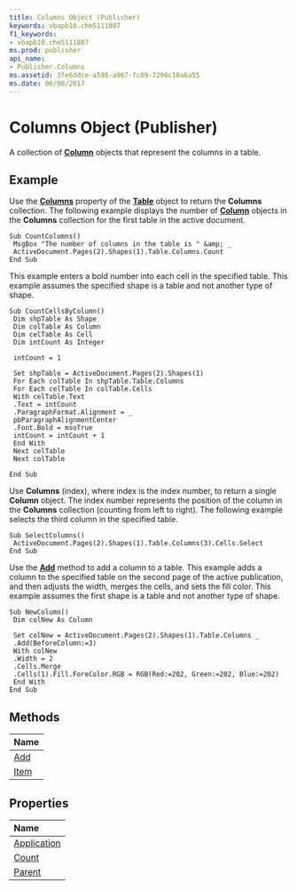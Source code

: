```yaml
---
title: Columns Object (Publisher)
keywords: vbapb10.chm5111807
f1_keywords:
- vbapb10.chm5111807
ms.prod: publisher
api_name:
- Publisher.Columns
ms.assetid: 3fe6ddce-a598-a967-fc89-7296c18a6a55
ms.date: 06/08/2017
---
```



# Columns Object (Publisher)

A collection of **[Column](column-object-publisher.md)** objects that represent the columns in a table.
 


## Example

Use the **[Columns](table-columns-property-publisher.md)** property of the **[Table](table-object-publisher.md)** object to return the **Columns** collection. The following example displays the number of **[Column](column-object-publisher.md)** objects in the **Columns** collection for the first table in the active document.
 

 

```
Sub CountColumns() 
 MsgBox "The number of columns in the table is " &amp; _ 
 ActiveDocument.Pages(2).Shapes(1).Table.Columns.Count 
End Sub
```

This example enters a bold number into each cell in the specified table. This example assumes the specified shape is a table and not another type of shape.
 

 



```
Sub CountCellsByColumn() 
 Dim shpTable As Shape 
 Dim colTable As Column 
 Dim celTable As Cell 
 Dim intCount As Integer 
 
 intCount = 1 
 
 Set shpTable = ActiveDocument.Pages(2).Shapes(1) 
 For Each colTable In shpTable.Table.Columns 
 For Each celTable In colTable.Cells 
 With celTable.Text 
 .Text = intCount 
 .ParagraphFormat.Alignment = _ 
 pbParagraphAlignmentCenter 
 .Font.Bold = msoTrue 
 intCount = intCount + 1 
 End With 
 Next celTable 
 Next colTable 
 
End Sub
```

Use **Columns** (index), where index is the index number, to return a single **Column** object. The index number represents the position of the column in the **Columns** collection (counting from left to right). The following example selects the third column in the specified table.
 

 



```
Sub SelectColumns() 
 ActiveDocument.Pages(2).Shapes(1).Table.Columns(3).Cells.Select 
End Sub
```

Use the **[Add](columns-add-method-publisher.md)** method to add a column to a table. This example adds a column to the specified table on the second page of the active publication, and then adjusts the width, merges the cells, and sets the fill color. This example assumes the first shape is a table and not another type of shape.
 

 



```
Sub NewColumn() 
 Dim colNew As Column 
 
 Set colNew = ActiveDocument.Pages(2).Shapes(1).Table.Columns _ 
 .Add(BeforeColumn:=3) 
 With colNew 
 .Width = 2 
 .Cells.Merge 
 .Cells(1).Fill.ForeColor.RGB = RGB(Red:=202, Green:=202, Blue:=202) 
 End With 
End Sub
```


## Methods



|**Name**|
|:-----|
|[Add](columns-add-method-publisher.md)|
|[Item](columns-item-method-publisher.md)|

## Properties



|**Name**|
|:-----|
|[Application](columns-application-property-publisher.md)|
|[Count](columns-count-property-publisher.md)|
|[Parent](columns-parent-property-publisher.md)|

